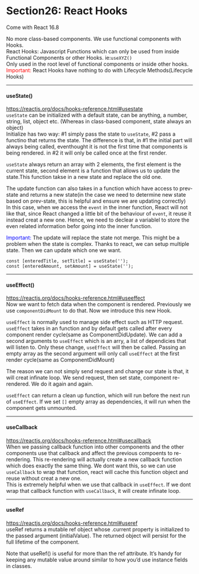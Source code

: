# Section26: React Hooks

Come with React 16.8  

No more class-based components. We use functional components with Hooks.  
React Hooks: Javascript Functions which can only be used from inside Functional Components or other Hooks. ie:`useXYZ()`  
Only used in the root level of functional components or inside other hooks.  
<sapn style="color:red">Important:</sapn> React Hooks have nothing to do with Lifecycle Methods(Lifecycle Hooks)

***
#### useState()
https://reactjs.org/docs/hooks-reference.html#usestate  
`useState` can be initialized with a default state, can be anything, a number, string, list, object etc. (Whereas in class-based component, state always an object)  
Initialize has two way: #1 simply pass the state to `useState`, #2 pass a functino that returns the state. The difference is that, in #1 the initial part will always being called, eventhought it is not the first time that components is being rendered. in #2 it will only be called once at the first render.

`useState` always return an array with 2 elements, the first element is the current state, second element is a function that allows us to update the state.This function takse in a new state and replace the old one.   

The update function can also takes in a function which have access to prev-state and returns a new state(in the case we need to determine new state based on prev-state, this is helpful and ensure we are updating correctly)  
In this case, when we access the `event` in the inner function, React will not like that, since React changed a little bit of the behaviour of `event`, it reuse it instead creat a new one. Hence, we need to declear a variablel to store the even related information befor going into the inner function.

<sapn style="color:blue">Important:</sapn> The update will replace the state not merge.
This might be a problem when the state is complex. Thanks to react, we can setup multiple state. Then we can update which one we want.
```JSX
const [enteredTitle, setTitle] = useState('');
const [enteredAmount, setAmount] = useState('');
```

***
#### useEffect()
https://reactjs.org/docs/hooks-reference.html#useeffect  
Now we want to fetch data when the component is rendered. Previously we use `componentDidMount` to do that. Now we introduce this new Hook.  

`useEffect` is normally used to manage side effect such as HTTP request. `useEffect` takes in an function and by default gets called after every component render cycle(same as ComponentDidUpdate). We can add a second arguments to `useEffect` which is an arry, a list of dependicies that will listen to. Only these change, `useEffect` will then be called. Passing an empty array as the second argument will only call `useEffect` at the first render cycle(same as ComponentDidMount)

The reason we can not simply send request and change our state is that, it will creat infinate loop. We send request, then set state, component re-rendered. We do it again and again.

`useEffect` can return a clean up function, which will run before the next run of `useEffect`. If we set `[]` empty array as dependencies, it will run when the component gets unmounted.

***
#### useCallback
https://reactjs.org/docs/hooks-reference.html#usecallback  
When we passing callback function into other components and the other components use that callback and affect the previous compoents to re-rendering. This re-rendering will actually create a new callback function which does exactly the same thing. We dont want this, so we can use `useCallback` to wrap that function, react will cache this function object and reuse without creat a new one.  
This is extremely helpful when we use that callback in `useEffect`. If we dont wrap that callback function with `useCallback`, it will create infinate loop.

***
#### useRef
https://reactjs.org/docs/hooks-reference.html#useref  
useRef returns a mutable ref object whose .current property is initialized to the passed argument (initialValue). The returned object will persist for the full lifetime of the component.

Note that useRef() is useful for more than the ref attribute. It’s handy for keeping any mutable value around similar to how you’d use instance fields in classes.